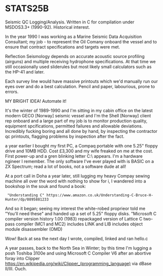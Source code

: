 # STATS25B
Seismic QC Logging/Analysis. Written in C for compilation under MSDOS3.3+ (1990-92). Historical interest.

In the year 1990 I was working as a Marine Seismic Data Acquisition Consultant; my job - to represent the Oil Comany onboard the vessel and to ensure that contract specifications and targets were met.

Reflection Seismology depends on accurate acoustic source profiling (airguns) and multiple receiving hydrophone specifications.
At that time we still occasionally used sliderules but most likely small calculators such as the HP-41 and later.

Each survey line would have massive printouts which we'd manually run our eyes over and do a best calculation. Pencil and paper, labourious, prone to errors.

MY BRIGHT IDEA! Automate it!

It's the winter of 1989-1990 and I'm sitting in my cabin office on the latest modern GECO [Norway] seismic vessel and I'm the Shell [Norway] client rep onboard and a large part of my job is to monitor production quality, equipment spcifications, permitted failures and allowable deviations. Incredibly fucking boring and all done by hand, by inspecting the contractor qc printouts, flagging problems by inspection after the fact.

a year earlier I bought my first PC, a Compaq portable with one 5.25" floppy drive and 10MB HDD. Cost £3,300 and my wife freaked on me at the cost. First power-up and a gren blinking letter C:\ appears. I'm a hardware ngineer I remember. The only software I've ever played with is BASIC on a ZX Spectrum; read a lot of books, not a software dude at all!

At a port call in Doha a year later, still lugging my heavy Compay sewing machine all over the word with nothing to show for i, I wandered into a bookshop in the souk and found a book:

     "Understanding C" https://www.amazon.co.uk/Understanding-C-Bruce-H-Hunter/dp/0895881233
     
And so it began; seeing my interest the white-robed proprieor told me "You'll need these" and handed up a set of 5.25" floppy disks.
"Microsoft C compiler version history
1.00  (1983)
	repackaged version of Lattice C
	two-pass compiler (MC1 and MC2)
	includes LINK and LIB
	includes object module disassembler (OMD)

Wow! Back at sea the next day I wrote, compiled, linked and ran hello.c

A year passes, back to the North Sea in Winter; by this time I'm lugging a posh Toshiba 3100e and using Microsoft C Compiler V6 after an abortive foray into Clipper https://en.wikipedia.org/wiki/Clipper_(programming_language) via dBase II/III. Ouch.
